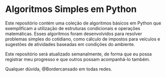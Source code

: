 # Algoritmos Simples em Python

Este repositório contém uma coleção de algoritmos básicos em Python que exemplificam a utilização de estruturas condicionais e operações matemáticas. Esses algoritmos foram desenvolvidos para resolver problemas simples do cotidiano, como cálculo de impostos para veículos e sugestões de atividades baseadas em condições do ambiente.

Este repositório será atualizado semanalmente, de forma que eu possa registrar meu progresso e que outros possam acompanhá-lo também.

Qualquer dúvida, @Bordercansado em todas redes.
